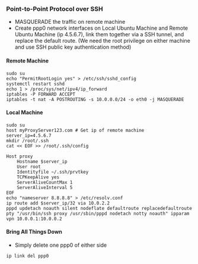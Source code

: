 ### Point-to-Point Protocol over SSH 
* MASQUERADE the traffic on remote machine
* Create ppp0 network interfaces on Local Ubuntu Machine and Remote Ubuntu Machine (ip 4.5.6.7), link them together via a SSH tunnel, and replace the default route. (We need the root privilege on either machine and use SSH public key authentication method) 
#### Remote Machine
```
sudo su
echo "PermitRootLogin yes" > /etc/ssh/sshd_config
systemctl restart sshd  
echo 1 > /proc/sys/net/ipv4/ip_forward
iptables -P FORWARD ACCEPT
iptables -t nat -A POSTROUTING -s 10.0.0.0/24 -o eth0 -j MASQUERADE 
```
#### Local Machine
```
sudo su
host myProxyServer123.com # Get ip of remote machine
server_ip=4.5.6.7
mkdir /root/.ssh
cat << EOF >> /root/.ssh/config

Host proxy
    Hostname $server_ip
    User root
    Identityfile ~/.ssh/prvtkey
    TCPKeepAlive yes
    ServerAliveCountMax 1
    ServerAliveInterval 5
EOF
echo "nameserver 8.8.8.8" > /etc/resolv.conf
ip route add $server_ip/32 via 10.0.2.2
pppd updetach noauth silent nodeflate defaultroute replacedefaultroute pty "/usr/bin/ssh proxy /usr/sbin/pppd nodetach notty noauth" ipparam vpn 10.0.0.1:10.0.0.2
```
#### Bring All Things Down
* Simply delete one ppp0 of either side
```
ip link del ppp0
```